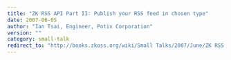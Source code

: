 ```yaml
---
title: "ZK RSS API Part II: Publish your RSS feed in chosen type"
date: 2007-06-05
author: "Ian Tsai, Engineer, Potix Corporation"
version: ""
category: small-talk
redirect_to: "http://books.zkoss.org/wiki/Small Talks/2007/June/ZK RSS API Part II: Publish your RSS feed in chosen type"
---
```

